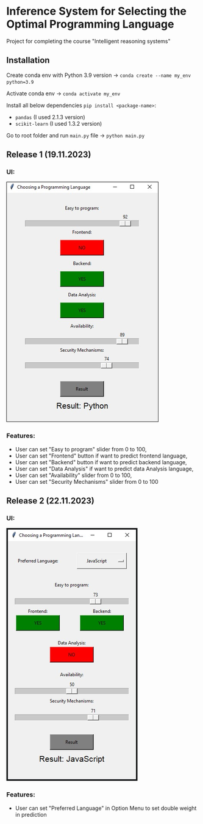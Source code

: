 # Inference System for Selecting the Optimal Programming Language

Project for completing the course "Intelligent reasoning systems"

## Installation
Create conda env with Python 3.9 version -> `conda create --name my_env python=3.9`

Activate conda env -> `conda activate my_env`

Install all below dependencies `pip install <package-name>`:
- `pandas` (I used 2.1.3 version)
- `scikit-learn` (I used 1.3.2 version)

Go to root folder and run `main.py` file -> `python main.py`


## Release 1 (19.11.2023)
### UI:
<img src="./static/scn/Release_1_UI.jpg" alt="Screenshot" style="border: 1px solid #000;"/>

### Features:
- User can set "Easy to program" slider from 0 to 100,
- User can set "Frontend" button if want to predict frontend language,
- User can set "Backend" button if want to predict backend language,
- User can set "Data Analysis" if want to predict data Analysis language,
- User can set "Availability" slider from 0 to 100,
- User can set "Security Mechanisms" slider from 0 to 100

## Release 2 (22.11.2023)
### UI:
<img src="./static/scn/Release_2_UI.jpg" alt="Screenshot"/>

### Features:
- User can set "Preferred Language" in Option Menu to set double weight in prediction
